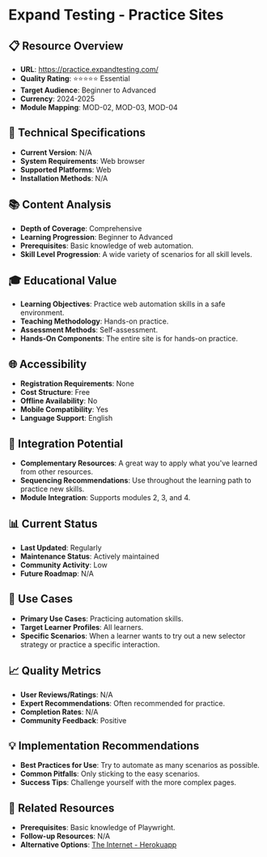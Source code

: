 # Expand Testing - Practice Sites

## 📋 Resource Overview
- **URL**: https://practice.expandtesting.com/
- **Quality Rating**: ⭐⭐⭐⭐⭐ Essential
- **Target Audience**: Beginner to Advanced
- **Currency**: 2024-2025
- **Module Mapping**: MOD-02, MOD-03, MOD-04

## 🔧 Technical Specifications
- **Current Version**: N/A
- **System Requirements**: Web browser
- **Supported Platforms**: Web
- **Installation Methods**: N/A

## 📚 Content Analysis
- **Depth of Coverage**: Comprehensive
- **Learning Progression**: Beginner to Advanced
- **Prerequisites**: Basic knowledge of web automation.
- **Skill Level Progression**: A wide variety of scenarios for all skill levels.

## 🎓 Educational Value
- **Learning Objectives**: Practice web automation skills in a safe environment.
- **Teaching Methodology**: Hands-on practice.
- **Assessment Methods**: Self-assessment.
- **Hands-On Components**: The entire site is for hands-on practice.

## 🌐 Accessibility
- **Registration Requirements**: None
- **Cost Structure**: Free
- **Offline Availability**: No
- **Mobile Compatibility**: Yes
- **Language Support**: English

## 🔗 Integration Potential
- **Complementary Resources**: A great way to apply what you've learned from other resources.
- **Sequencing Recommendations**: Use throughout the learning path to practice new skills.
- **Module Integration**: Supports modules 2, 3, and 4.

## 📊 Current Status
- **Last Updated**: Regularly
- **Maintenance Status**: Actively maintained
- **Community Activity**: Low
- **Future Roadmap**: N/A

## 🎯 Use Cases
- **Primary Use Cases**: Practicing automation skills.
- **Target Learner Profiles**: All learners.
- **Specific Scenarios**: When a learner wants to try out a new selector strategy or practice a specific interaction.

## 📈 Quality Metrics
- **User Reviews/Ratings**: N/A
- **Expert Recommendations**: Often recommended for practice.
- **Completion Rates**: N/A
- **Community Feedback**: Positive

## 💡 Implementation Recommendations
- **Best Practices for Use**: Try to automate as many scenarios as possible.
- **Common Pitfalls**: Only sticking to the easy scenarios.
- **Success Tips**: Challenge yourself with the more complex pages.

## 🔄 Related Resources
- **Prerequisites**: Basic knowledge of Playwright.
- **Follow-up Resources**: N/A
- **Alternative Options**: [The Internet - Herokuapp](the-internet-herokuapp.md)